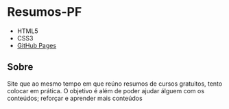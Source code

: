 # Resumos-PF

* HTML5
* CSS3
* [GitHub Pages](https://heitorpf.github.io/Resumos-PF/)

## Sobre

Site que ao mesmo tempo em que reúno resumos de cursos gratuitos, tento colocar em prática. O objetivo é além de poder ajudar álguem com os conteúdos; reforçar e aprender mais conteúdos
